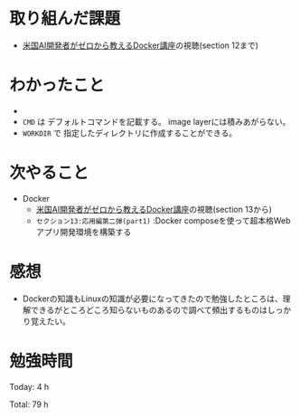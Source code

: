 # 取り組んだ課題
* [米国AI開発者がゼロから教えるDocker講座](https://www.udemy.com/course/aidocker/)の視聴(section 12まで)
 

# わかったこと
* 
* `CMD` は デフォルトコマンドを記載する。 image layerには積みあがらない。
* `WORKDIR` で 指定したディレクトリに作成することができる。
  
# 次やること
* Docker 
  * [米国AI開発者がゼロから教えるDocker講座](https://www.udemy.com/course/aidocker/)の視聴(section 13から)
  * `セクション13:応用編第二弾(part1)` :Docker composeを使って超本格Webアプリ開発環境を構築する

# 感想
* Dockerの知識もLinuxの知識が必要になってきたので勉強したところは、理解できるがところどころ知らないものあるので調べて頻出するものはしっかり覚えたい。
# 勉強時間
Today: 4 h

Total: 79 h
